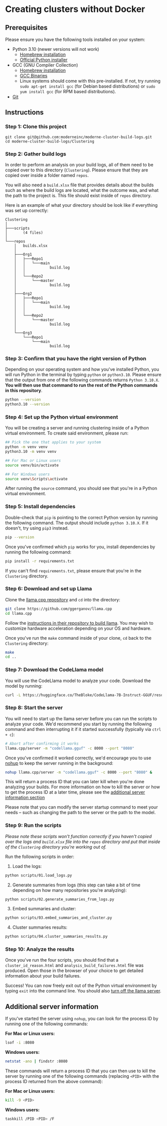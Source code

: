# Creating clusters without Docker

## Prerequisites

Please ensure you have the following tools installed on your system:

* Python 3.10 (newer versions will not work)
    * [Homebrew installation](https://formulae.brew.sh/formula/python@3.10) 
    * [Official Python installer](https://www.python.org/downloads/release/python-31014/)
* GCC (GNU Compiler Collection)
    * [Homebrew installation](https://formulae.brew.sh/formula/gcc)
    * [GCC Binaries](https://gcc.gnu.org/install/binaries.html)
    * Linux systems should come with this pre-installed. If not, try running `sudo apt-get install gcc` (for Debian based distributions) or `sudo yum install gcc` (for RPM based distributions).
* [Git](https://git-scm.com/downloads)

## Instructions

### Step 1: Clone this project

```shell
git clone git@github.com:moderneinc/moderne-cluster-build-logs.git
cd moderne-cluster-build-logs/Clustering
```

### Step 2: Gather build logs

In order to perform an analysis on your build logs, all of them need to be copied over to this directory (`Clustering`). Please ensure that they are copied over inside a folder named `repos`. 

You will also need a `build.xlsx` file that provides details about the builds such as where the build logs are located, what the outcome was, and what the path to the project is. This file should exist inside of `repos` directory.

Here is an example of what your directory should be look like if everything was set up correctly:

```
Clustering
│
├───scripts
│       (4 files)
│
└───repos
    │   builds.xlsx
    │
    ├───Org1
    │   ├───Repo1
    │   │   └───main
    │   │           build.log
    │   │
    │   └───Repo2
    │       └───master
    │               build.log
    │
    ├───Org2
    │   ├───Repo1
    │   │   └───main
    │   │           build.log
    │   │
    │   └───Repo2
    │       └───master
    │               build.log
    │
    └───Org3
        └───Repo1
            └───main
                    build.log
```

### Step 3: Confirm that you have the right version of Python

Depending on your operating system and how you've installed Python, you will run Python in the terminal by typing `python` or `python3.10`. Please ensure that the output from one of the following commands returns `Python 3.10.X`. **You will then use that command to run the rest of the Python commands in this repository**. 

```bash
python --version
python3.10 --version
```

### Step 4: Set up the Python virtual environment

You will be creating a server and running clustering inside of a Python virtual environment. To create said environment, please run:

```bash
## Pick the one that applies to your system
python -m venv venv
python3.10 -m venv venv 

## For Mac or Linux users
source venv/bin/activate

## For Windows users
source venv\Scripts\activate
```

After running the `source` command, you should see that you're in a Python virtual environment.

### Step 5: Install dependencies

Double-check that `pip` is pointing to the correct Python version by running the following command. The output should include `python 3.10.X`. If it doesn't, try using `pip3` instead.

```bash
pip --version
```

Once you've confirmed which `pip` works for you, install dependencies by running the following command:

```bash
pip install -r requirements.txt
```

If you can't find `requirements.txt`, please ensure that you're in the `Clustering` directory.

### Step 6: Download and set up Llama

Clone the [llama.cpp repository](https://github.com/ggerganov/llama.cpp) and `cd` into the directory:

```bash
git clone https://github.com/ggerganov/llama.cpp
cd llama.cpp
```

Follow the [instructions in their repository to build llama](https://github.com/ggerganov/llama.cpp?tab=readme-ov-file#build). You may wish to customize hardware acceleration depending on your OS and hardware.

Once you've run the `make` command inside of your clone, `cd` back to the `Clustering` directory:

```bash
make
cd ..
```

### Step 7: Download the CodeLlama model

You will use the CodeLlama model to analyze your code. Download the model by running:

```bash
curl -L https://huggingface.co/TheBloke/CodeLlama-7B-Instruct-GGUF/resolve/main/codellama-7b-instruct.Q4_K_M.gguf?download=true --output codellama.gguf
```

### Step 8: Start the server

You will need to start up the llama server before you can run the scripts to analyze your code. We'd recommend you start by running the following command and then interrupting it if it started successfully (typically via `ctrl + c`):

```bash
# Abort after confirming it works
llama.cpp/server -m "codellama.gguf" -c 8000 --port "8080"
```

Once you've confirmed it worked correctly, we'd encourage you to use [nohup](https://en.wikipedia.org/wiki/Nohup) to keep the server running in the background:

```bash
nohup llama.cpp/server -m "codellama.gguf" -c 8000 --port "8080" &
```

This will return a process ID that you can later kill when you're done analyzing your builds. For more information on how to kill the server or how to get the process ID at a later time, please see the [additional server information section](#additional-server-information)

Please note that you can modify the server startup command to meet your needs – such as changing the path to the server or the path to the model.

### Step 9: Run the scripts

_Please note these scripts won't function correctly if you haven't copied over the logs and `build.xlsx` file into the `repos` directory and put that inside of the `Clustering` directory you're working out of._

Run the following scripts in order:

1. Load the logs:

```bash
python scripts/01.load_logs.py
```

2. Generate summaries from logs (this step can take a bit of time depending on how many repositories you're analyzing):
    
```bash
python scripts/02.generate_summaries_from_logs.py
```

3. Embed summaries and cluster:

```bash
python scripts/03.embed_summaries_and_cluster.py
```

4. Cluster summaries results:

```bash
python scripts/04.cluster_summaries_results.py
```

### Step 10: Analyze the results

Once you've run the four scripts, you should find that a `cluster_id_reason.html` and `analysis_build_failures.html` file was produced. Open those in the browser of your choice to get detailed information about your build failures.

Success! You can now freely exit out of the Python virtual environment by typing `exit` into the command line. You should also [turn off the llama server](#additional-server-information).

## Additional server information

If you've started the server using `nohup`, you can look for the process ID by running one of the following commands:

**For Mac or Linux users:**

```bash
lsof -i :8080
```

**Windows users:**

```bash
netstat -ano | findstr :8080
```

These commands will return a process ID that you can then use to kill the server by running one of the following commands (replacing `<PID>` with the process ID returned from the above command):

**For Mac or Linux users:**

```bash
kill -9 <PID>
```

**Windows users:**

```bash
taskkill /PID <PID> /F
```
